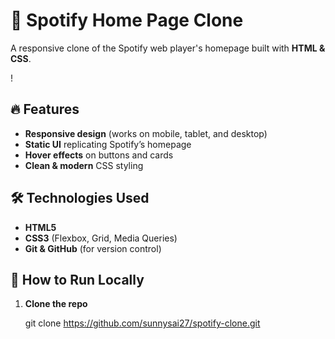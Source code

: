 # 🎵 Spotify Home Page Clone  

A responsive clone of the Spotify web player's homepage built with **HTML & CSS**.  

!
## 🔥 Features  
- **Responsive design** (works on mobile, tablet, and desktop)  
- **Static UI** replicating Spotify’s homepage  
- **Hover effects** on buttons and cards  
- **Clean & modern** CSS styling  

## 🛠️ Technologies Used  
- **HTML5**  
- **CSS3** (Flexbox, Grid, Media Queries)  
- **Git & GitHub** (for version control)  

## 🚀 How to Run Locally  
1. **Clone the repo**  

   git clone https://github.com/sunnysai27/spotify-clone.git